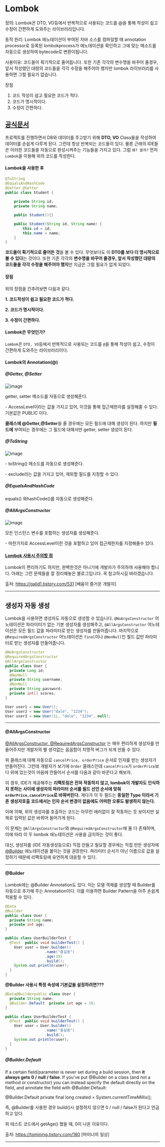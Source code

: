 # Lombok

정의: Lombok은 DTO, VO등에서 반복적으로 사용되는 코드를 @을 통해 작성이 쉽고 수정이 간편하게 도와주는 라이브러리입니다.

동작 원리: Lombok 에노테이션이 부여된 자바 소스를 컴파일할 때 annotation processor로 등록된 lombokprocess가 에노테이션을 확인하고 그에 맞는 메소드를 자동으로 생성하여 bytecode로 변환이됩니다.

사용이유: 코드들이 획기적으로 줄어듭니다. 또한 기존 각각의 변수명을 바꾸어 줄경우, 앞서 작성했던 대량의 코드들을 각각 수정을 해주어야 했지만 lombok 라이브러리를 사용하면 그럴 필요가 없습니다.

장점

1. 코드 작성이 쉽고 필요한 코드가 적다.
2. 코드가 명시적이다.
3. 수정이 간편하다. 



## [공식문서](https://projectlombok.org/features/Builder)

프로젝트를 진행하면서 DB와 데이터를 주고받기 위해  **DTO, VO** Class들을 작성하여 데이터를 손쉽게 다루게 된다. 그런데 항상 반복되는 코드들이 있다. 물론 근래의 IDE들은 이러한 코드들을 자동으로 완성시켜주는 기능들을 가지고 있다. 그럼 `왜? 쓸까?` 먼저 `Lombok`을 이용해 위의 코드를 작성한다.



#### Lombok을 사용한 후

```java
@ToString
@EqualsAndHashCode
@Getter @Setter
public class Student {
    
    private String id;
    private String name;

    public Student(){}

    public Student(String id, String name) {
        this.id = id;
        this.name = name;
    }
}

```

**코드들이 획기적으로 줄어든 것**을 볼 수 있다. 무엇보다도 이 **DTO를 보다 더 명시적으로 볼 수 있다**는 것이다. 또한 기존 각각의 **변수명을 바꾸어 줄경우, 앞서 작성했던 대량의 코드들을 각각 수정을 해주어야 했지**만 지금은 그럴 필요가 없게 되었다. 

#### 장점

위의 장점을 간추려보면 다음과 같다.

**1. 코드작성이 쉽고 필요한 코드가 적다.**

**2. 코드가 명시적이다.**

**3. 수정이 간편하다.**



#### Lombok은 무엇인가?

`Lombok`은 `DTO, VO`등에서 반복적으로 사용되는 코드를 `@`을 통해 작성이 쉽고, 수정이 간편하게 도와주는 라이브러리이다.



#### Lombok의 Annotation(@)

##### @Getter, @Setter

![image](https://user-images.githubusercontent.com/55625864/84736930-da1c1f80-afe1-11ea-910a-f7760a84d8cd.png)

 getter, setter 메소드를 자동으로 생성해준다.

\- AccessLevel이라는 값을 가지고 있어, 이것을 통해 접근제한자를 설정해줄 수 있다. 기본값은 PUBLIC 이다.



**클래스에 @Getter,@Setter**을 줄 경우에는 모든 필드에 대해 생성이 된다. 하지만 **필드에** 부여되는 경우에는 그 필드에 대해서만 getter, setter 생성이 된다. 



##### @ToString

![image](https://user-images.githubusercontent.com/55625864/84737044-0f287200-afe2-11ea-8dd1-af97b4b89838.png)

\- toString() 메소드를 자동으로 생성해준다.

\- exclude라는 값을 가지고 있어, 제외할 필드를 지정할 수 있다.



##### @EqualsAndHashCode

 equals() 와hashCode()를 자동으로 생성해준다.

##### @AllArgsConstructor

![image](https://user-images.githubusercontent.com/55625864/84737154-4434c480-afe2-11ea-8d3e-4978665dd15c.png)

모든 인스턴스 변수를 포함하는 생성자를 생성해준다.

\- 마찬가지로 AccessLevel이란 것을 포함하고 있어 접근제한자를 지정해줄수 있다.



#### [Lombok 사용시 주의할 점](https://kwonnam.pe.kr/wiki/java/lombok/pitfall)

Lombok이 편리하기도 하지만, 완벽한것은 아니기에 개발자가 주의하여 사용해야 합니다. 아래는 그런 문제들을 잘 정리해놓은 블로그입니다. 꼭 참고하시길 바라겠습니다.



출처: https://galid1.tistory.com/531 [배움이 즐거운 개발자]



----



## 생성자 자동 생성

Lombok을 사용하면 생성자도 자동으로 생성할 수 있습니다. `@NoArgsConstructor` 어노테이션은 파라미터가 없는 기본 생성자를 생성해주고, `@AllArgsConstructor` 어노테이션은 모든 필드 값을 파라미터로 받는 생성자를 만들어줍니다. 마지막으로 `@RequiredArgsConstructor` 어노테이션은 `final`이나 `@NonNull`인 필드 값만 파라미터로 받는 생성자를 만들어줍니다.

```java
@NoArgsConstructor
@RequiredArgsConstructor
@AllArgsConstructor
public class User {
  private Long id;
  @NonNull
  private String username;
  @NonNull
  private String password;
  private int[] scores;
}
```

```java
User user1 = new User();
User user2 = new User("dale", "1234");
User user3 = new User(1L, "dale", "1234", null);
```

---



#### @AllArgsConstructor

[@AllArgsConstructor, @RequiredArgsConstructor](https://projectlombok.org/features/constructor) 는 매우 편리하게 생성자를 만들어주지만 개발자의 별 생각없는 꼼꼼함이 치명적 버그가 되게 만들 수 있다. 

위 클래스에 대해 자동으로 `cancelPrice, orderPrice` 순서로 인자를 받는 생성자가 만들어진다. 그런데 개발자가 보기에 `Order` 클래스인데 `cancelPrice`가 `orderPrice`보다 위에 있는것이 마음에 안들어서 순서를 다음과 같이 바꾼다고 해보자. 

이 경우, IDE가 제공해주는 **리팩토링은 전혀 작동하지 않고, lombok이 개발자도 인식하지 못하는 사이에 생성자의 파라미터 순서를 필드 선언 순서에 맞춰 `orderPrice,cancelPrice`로 바꿔버린다.** 게다가 이 두 필드는 **동일한 Type 이라서 기존 생성자호출 코드에서는 인자 순서 변경이 없음에도 어떠한 오류도 발생하지 않는다.** 

이에 의해, 위의 생성자를 호출하는 코드는 아무런 에러없이 잘 작동하는 듯 보이지만 실제로 입력된 값은 바뀌어 들어가게 된다. 

이 문제는 `@AllArgsConstructor`와 `@RequiredArgsConstructor`에 둘 다 존재하며, 이에 따라 이 두 lombok 애노테이션은 사용을 금지하는 것이 좋다. 

대신, 생성자를 (IDE 자동생성등으로) 직접 만들고 필요할 경우에는 직접 만든 생성자에 [@Builder](https://projectlombok.org/features/Builder) 애노테이션을 붙이는 것을 권장한다. 파라미터 순서가 아닌 이름으로 값을 설정하기 때문에 리팩토링에 유연하게 대응할 수 있다. 

---



#### @Builder

Lombok에는 @Builder Annotation도 있다. 이는 모델 객체를 생성할 때 Builder를 자동으로 추가해 주는 Annotation이다. 이를 이용하면 Builder Pattern을 아주 손쉽게 적용할 수 있다.

```java
@Data
@Builder
public class User {
  private String name;
  private int age;
}
```

```java
public class UserBuilderTest {
  @Test  public void builderTest() {
    User user = User.builder()
                  .name("홍길동")
                  .age(19)
                  .build();
    System.out.println(user);
  }
}
```

**@Builder 사용시 특정 속성에 기본값을 설정하려면???**

```java
@Data@Builderpublic class User {
  private String name;
  @Builder.Default  private int age = 19;
}
```

```java
public class UserBuilderTest {
  @Test  public void builderTest() {
    User user = User.builder()
                  .name("홍길동")
                  .build();
    System.out.println(user);
  }
}
```



##### @Builder.Default

If a certain field/parameter is never set during a build session, then **it always gets 0 /** **null** **/ false**. If you've put @Builder on a class (and not a method or constructor) you can instead specify the default directly on the field, and annotate the field with @Builder.Default:

@Builder.Default private final long created = System.currentTimeMillis();



즉, @Builder를 사용한 경우 build()시 설정하지 않으면 0 / null / false가 된다고 언급하고 있다.

위 테스트 코드에서 getAge() 했을 때, 0이 나온 이유이다.



출처: https://tomining.tistory.com/180 [마이너의 일상]



---





